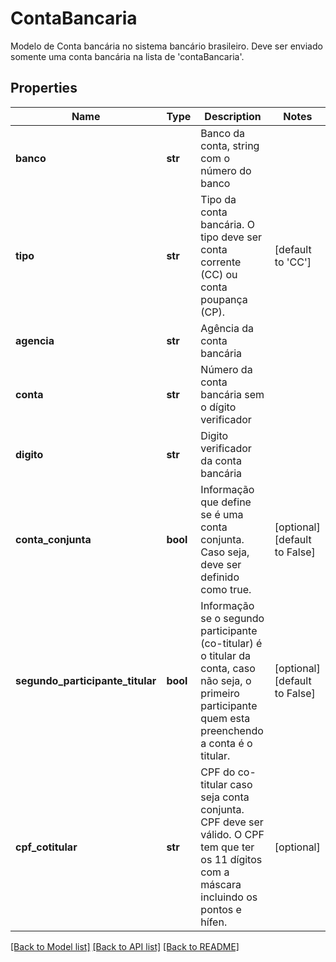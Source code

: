 # ContaBancaria

Modelo de Conta bancária no sistema bancário brasileiro. Deve ser enviado somente uma conta bancária na lista de 'contaBancaria'.
## Properties
Name | Type | Description | Notes
------------ | ------------- | ------------- | -------------
**banco** | **str** | Banco da conta, string com o número do banco | 
**tipo** | **str** | Tipo da conta bancária. O tipo deve ser conta corrente (CC) ou conta poupança (CP). | [default to 'CC']
**agencia** | **str** | Agência da conta bancária | 
**conta** | **str** | Número da conta bancária sem o dígito verificador | 
**digito** | **str** | Digito verificador da conta bancária | 
**conta_conjunta** | **bool** | Informação que define se é uma conta conjunta. Caso seja, deve ser definido como true. | [optional] [default to False]
**segundo_participante_titular** | **bool** | Informação se o segundo participante (co-titular) é o titular da conta, caso não seja, o primeiro participante quem esta preenchendo a conta é o titular. | [optional] [default to False]
**cpf_cotitular** | **str** | CPF do co-titular caso seja conta conjunta. CPF deve ser válido. O CPF tem que ter os 11 dígitos com a máscara incluindo os pontos e hífen. | [optional] 

[[Back to Model list]](../README.md#documentation-for-models) [[Back to API list]](../README.md#documentation-for-api-endpoints) [[Back to README]](../README.md)


